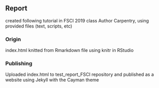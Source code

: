 ## Report 

created following tutorial in FSCI 2019 class Author Carpentry, using provided files (text, scripts, etc)

### Origin

index.html knitted from Rmarkdown file using knitr in RStudio 

### Publishing

Uploaded index.html to test_report_FSCI repository and published as a website using Jekyll with the Cayman theme
